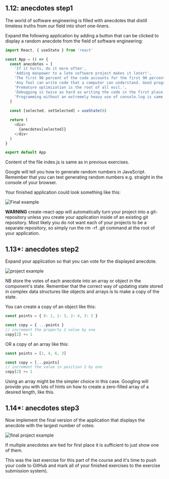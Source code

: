 ## 1.12: anecdotes step1
The world of software engineering is filled with anecdotes that distill timeless truths from our field into short one-liners.

Expand the following application by adding a button that can be clicked to display a random anecdote from the field of software engineering:

```javascript
import React, { useState } from 'react'

const App = () => {
  const anecdotes = [
    'If it hurts, do it more often',
    'Adding manpower to a late software project makes it later!',
    'The first 90 percent of the code accounts for the first 90 percent of the development time...The remaining 10 percent of the code accounts for the other 90 percent of the development time.',
    'Any fool can write code that a computer can understand. Good programmers write code that humans can understand.',
    'Premature optimization is the root of all evil.',
    'Debugging is twice as hard as writing the code in the first place. Therefore, if you write the code as cleverly as possible, you are, by definition, not smart enough to debug it.',
    'Programming without an extremely heavy use of console.log is same as if a doctor would refuse to use x-rays or blod tests when dianosing patients'
  ]
   
  const [selected, setSelected] = useState(0)

  return (
    <div>
      {anecdotes[selected]}
    </div>
  )
}

export default App
```

Content of the file index.js is same as in previous exercises.

Google will tell you how to generate random numbers in JavaScript. Remember that you can test generating random numbers e.g. straight in the console of your browser.

Your finished application could look something like this:

![Final example](https://fullstackopen.com/static/8577fa00fc4d946e2322de9b2707c89c/5a190/18a.png)

**WARNING** create-react-app will automatically turn your project into a git-repository unless you create your application inside of an existing git repository. Most likely you do not want each of your projects to be a separate repository, so simply run the rm -rf .git command at the root of your application.

## 1.13*: anecdotes step2
Expand your application so that you can vote for the displayed anecdote.

![project example](https://fullstackopen.com/static/06f95cb43a18bd6429174200a8d17cff/5a190/19a.png)

NB store the votes of each anecdote into an array or object in the component's state. Remember that the correct way of updating state stored in complex data structures like objects and arrays is to make a copy of the state.

You can create a copy of an object like this:

```javascript
const points = { 0: 1, 1: 3, 2: 4, 3: 2 }

const copy = { ...points }
// increment the property 2 value by one
copy[2] += 1 
```

OR a copy of an array like this:

```javascript
const points = [1, 4, 6, 3]

const copy = [...points]
// increment the value in position 2 by one
copy[2] += 1  
```
Using an array might be the simpler choice in this case. Googling will provide you with lots of hints on how to create a zero-filled array of a desired length, like this.

## 1.14*: anecdotes step3
Now implement the final version of the application that displays the anecdote with the largest number of votes:

![final project example](https://fullstackopen.com/static/3e8638efbbbbcabac7bb79466ab3a5f6/5a190/20a.png)

If multiple anecdotes are tied for first place it is sufficient to just show one of them.

This was the last exercise for this part of the course and it's time to push your code to GitHub and mark all of your finished exercises to the exercise submission system).
